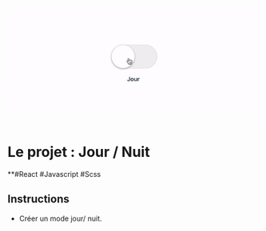 <div style="text-align:center"><img src="./rendering.gif" /></div>
<br>

# Le projet : Jour / Nuit
**#React #Javascript #Scss 
## Instructions
- Créer un mode jour/ nuit. 

